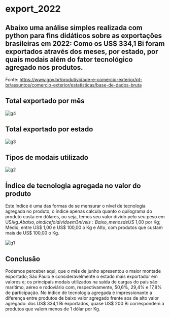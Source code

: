 # export_2022

## Abaixo uma análise simples realizada com python para fins didáticos sobre as exportações brasileiras em 2022: Como os US$ 334,1 Bi foram exportados através dos meses, por estado, por quais modais além do fator tecnológico agregado nos produtos.

Fonte: https://www.gov.br/produtividade-e-comercio-exterior/pt-br/assuntos/comercio-exterior/estatisticas/base-de-dados-bruta

## Total exportado por mês

![g4](https://user-images.githubusercontent.com/127139232/226686707-4c6c2eae-4758-414d-ac05-d3408c4e9174.png)

## Total exportado por estado

![g3](https://user-images.githubusercontent.com/127139232/226687637-3bf45cb0-e91d-4b2f-9bb1-3265275687d6.png)

##  Tipos de modais utilizado

![g2](https://user-images.githubusercontent.com/127139232/226688021-a4518e01-d928-4d54-8103-e319d1cc246b.png)

##  Índice de tecnologia agregada no valor do produto

Este índice é uma das formas de se mensurar o nível de tecnologia agregada no produto, o índice apenas calcula quanto o quilograma do produto custa em dólares, ou seja, temos seu valor divido pelo seu peso em US$/kg. Abaixo, o índice foi divido em 3 níveis: Baixo, menos de US$ 1,00 por Kg; Médio, entre US$ 1,00 e US$ 100,00 o Kg e Alto, com produtos que custam mais de US$ 100,00 o Kg.

![g1](https://user-images.githubusercontent.com/127139232/226690419-e0849ef4-5580-4de5-9213-ae7ab3349949.png)

## Conclusão

Podemos perceber aqui, que o mês de junho apresentou o maior montade exportado; São Paulo é consideravelmente o estado mais exportador em valores e; os principais modais utilizados na saída de cargas do país são: marítimo, aéreo e rodoviário com, respectivamente, 50,6%, 29,4% e 17,8% de participação. No índice de tecnologia agregada é impressionante a diferença entre produtos de baixo valor agregado frente aos de alto valor agregado: dos US$ 334,1 Bi exportados, quase US$ 200 Bi correspondem a produtos que valem menos de 1 dólar por Kg.
